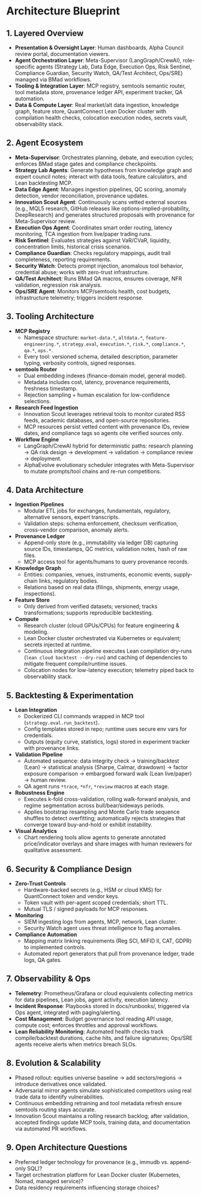 # Architecture Blueprint

## 1. Layered Overview
- **Presentation & Oversight Layer**: Human dashboards, Alpha Council review portal, documentation viewers.
- **Agent Orchestration Layer**: Meta-Supervisor (LangGraph/CrewAI), role-specific agents (Strategy Lab, Data Edge, Execution Ops, Risk Sentinel, Compliance Guardian, Security Watch, QA/Test Architect, Ops/SRE) managed via BMad workflows.
- **Tooling & Integration Layer**: MCP registry, semtools semantic router, tool metadata store, provenance ledger API, experiment tracker, QA automation.
- **Data & Compute Layer**: Real market/alt data ingestion, knowledge graph, feature store, QuantConnect Lean Docker cluster with compilation health checks, colocation execution nodes, secrets vault, observability stack.

## 2. Agent Ecosystem
- **Meta-Supervisor**: Orchestrates planning, debate, and execution cycles; enforces BMad stage gates and compliance checkpoints.
- **Strategy Lab Agents**: Generate hypotheses from knowledge graph and expert council notes; interact with data tools, feature calculators, and Lean backtesting MCP.
- **Data Edge Agent**: Manages ingestion pipelines, QC scoring, anomaly detection, vendor reconciliation, provenance updates.
- **Innovation Scout Agent**: Continuously scans vetted external sources (e.g., MQL5 research, GitHub releases like options-implied-probability, DeepResearch) and generates structured proposals with provenance for Meta-Supervisor review.
- **Execution Ops Agent**: Coordinates smart order routing, latency monitoring, TCA ingestion from live/paper trading runs.
- **Risk Sentinel**: Evaluates strategies against VaR/CVaR, liquidity, concentration limits, historical crisis scenarios.
- **Compliance Guardian**: Checks regulatory mappings, audit trail completeness, reporting requirements.
- **Security Watch**: Detects prompt injection, anomalous tool behavior, credential abuse; works with zero-trust infrastructure.
- **QA/Test Architect**: Runs BMad QA macros, ensures coverage, NFR validation, regression risk analysis.
- **Ops/SRE Agent**: Monitors MCP/semtools health, cost budgets, infrastructure telemetry; triggers incident response.

## 3. Tooling Architecture
- **MCP Registry**
  - Namespace structure: `market-data.*`, `altdata.*`, `feature-engineering.*`, `strategy.eval`, `execution.*`, `risk.*`, `compliance.*`, `qa.*`, `ops.*`.
  - Every tool: versioned schema, detailed description, parameter typing, verbosity controls, signed responses.
- **semtools Router**
  - Dual embedding indexes (finance-domain model, general model).
  - Metadata includes cost, latency, provenance requirements, freshness timestamp.
  - Rejection sampling + human escalation for low-confidence selections.
- **Research Feed Ingestion**
  - Innovation Scout leverages retrieval tools to monitor curated RSS feeds, academic databases, and open-source repositories.
  - MCP resources persist vetted content with provenance IDs, review dates, and compliance tags so agents cite verified sources only.
- **Workflow Engine**
  - LangGraph/CrewAI hybrid for deterministic paths: research planning → QA risk design → development → validation → compliance review → deployment.
  - AlphaEvolve evolutionary scheduler integrates with Meta-Supervisor to mutate prompts/tool chains and re-run competitions.

## 4. Data Architecture
- **Ingestion Pipelines**
  - Modular ETL jobs for exchanges, fundamentals, regulatory, alternative sensors, expert transcripts.
  - Validation steps: schema enforcement, checksum verification, cross-vendor comparison, anomaly alerts.
- **Provenance Ledger**
  - Append-only store (e.g., immutability via ledger DB) capturing source IDs, timestamps, QC metrics, validation notes, hash of raw files.
  - MCP access tool for agents/humans to query provenance records.
- **Knowledge Graph**
  - Entities: companies, venues, instruments, economic events, supply-chain links, regulatory bodies.
  - Relations based on real data (filings, shipments, energy usage, inspections).
- **Feature Store**
  - Only derived from verified datasets; versioned; tracks transformations; supports reproducible backtesting.
- **Compute**
  - Research cluster (cloud GPUs/CPUs) for feature engineering & modeling.
  - Lean Docker cluster orchestrated via Kubernetes or equivalent; secrets injected at runtime.
  - Continuous integration pipeline executes Lean compilation dry-runs (`lean cloud backtest --dry-run`) and caching of dependencies to mitigate frequent compile/runtime issues.
  - Colocation nodes for low-latency execution; telemetry piped back to observability stack.

## 5. Backtesting & Experimentation
- **Lean Integration**
  - Dockerized CLI commands wrapped in MCP tool (`strategy.eval.run_backtest`).
  - Config templates stored in repo; runtime uses secure env vars for credentials.
  - Outputs (equity curve, statistics, logs) stored in experiment tracker with provenance links.
- **Validation Pipeline**
  - Automated sequence: data integrity check → training/backtest (Lean) → statistical analysis (Sharpe, Calmar, drawdown) → factor exposure comparison → embargoed forward walk (Lean live/paper) → human review.
  - QA agent runs `*trace`, `*nfr`, `*review` macros at each stage.
- **Robustness Engine**
  - Executes k-fold cross-validation, rolling walk-forward analysis, and regime segmentation across bull/bear/sideways periods.
  - Applies bootstrap resampling and Monte Carlo trade sequence shuffles to detect overfitting; automatically rejects strategies that converge toward buy-and-hold or exhibit instability.
- **Visual Analytics**
  - Chart rendering tools allow agents to generate annotated price/indicator overlays and share images with human reviewers for qualitative assessment.

## 6. Security & Compliance Design
- **Zero-Trust Controls**
  - Hardware-backed secrets (e.g., HSM or cloud KMS) for QuantConnect token and vendor keys.
  - Token vault with per-agent scoped credentials; short TTL.
  - Mutual TLS / signed payloads for MCP responses.
- **Monitoring**
  - SIEM ingesting logs from agents, MCP, network, Lean cluster.
  - Security Watch agent uses threat intelligence to flag anomalies.
- **Compliance Automation**
  - Mapping matrix linking requirements (Reg SCI, MiFID II, CAT, GDPR) to implemented controls.
  - Automated report generators that pull from provenance ledger, trade logs, QA gates.

## 7. Observability & Ops
- **Telemetry**: Prometheus/Grafana or cloud equivalents collecting metrics for data pipelines, Lean jobs, agent activity, execution latency.
- **Incident Response**: Playbooks stored in docs/runbooks/, triggered via Ops agent, integrated with paging/alerting.
- **Cost Management**: Budget governance tool reading API usage, compute cost; enforces throttles and approval workflows.
- **Lean Reliability Monitoring**: Automated health checks track compile/backtest durations, cache hits, and failure signatures; Ops/SRE agents receive alerts when metrics breach SLOs.

## 8. Evolution & Scalability
- Phased rollout: equities universe baseline → add sectors/regions → introduce derivatives once validated.
- Adversarial mirror agents simulate sophisticated competitors using real trade data to identify vulnerabilities.
- Continuous embedding retraining and tool metadata refresh ensure semtools routing stays accurate.
- Innovation Scout maintains a rolling research backlog; after validation, accepted findings update MCP tools, training data, and documentation via automated PR workflows.

## 9. Open Architecture Questions
- Preferred ledger technology for provenance (e.g., immudb vs. append-only SQL)?
- Target orchestration platform for Lean Docker cluster (Kubernetes, Nomad, managed service)?
- Data residency requirements influencing storage choices?
